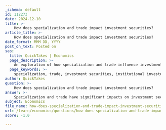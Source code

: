 ```yaml
---
_schema: default
id: 112273
date: 2024-12-10
title: >-
    How does specialization and trade impact investment securities?
article_title: >-
    How does specialization and trade impact investment securities?
date_format: MMM DD, YYYY
post_on_text: Posted on
seo:
  title: QuickTakes | Economics
  page_description: >-
    An exploration of how specialization and trade influence investment securities, focusing on performance, institutional investment strategies, and economic implications.
  page_keywords: >-
    specialization, trade, investment securities, institutional investors, performance, information advantage, mutual funds, economic growth, international trade, debt securities
author: QuickTakes
question: >-
    How does specialization and trade impact investment securities?
answer: >-
    Specialization and trade have significant impacts on investment securities, particularly in the context of institutional investors and their performance. Here are some key points that illustrate this relationship:\n\n1. **Information Advantage**: Specialization allows institutional investors to develop a deeper understanding of specific sectors, such as publicly traded real estate securities. Research indicates that this specialization is positively correlated with investment performance. Investors who focus on a narrower range of securities can leverage their expertise to make more informed decisions, leading to better returns. This aligns with the information advantage theory, which suggests that specialized knowledge can enhance investment outcomes (Merton, 1987; Van Nieuwerburgh and Veldkamp, 2009).\n\n2. **Trade Openness and Specialization**: The structure of trade and the degree of trade openness in a country can influence its industrial specialization. Countries that are more open to trade tend to specialize in certain industries, which can affect the types of investment securities that are available and their performance. For instance, a country that specializes in technology may see a rise in tech-related investment securities, which could attract institutional investors looking for growth opportunities.\n\n3. **Performance of Mutual Funds**: Studies have shown that fund families that specialize in active management tend to perform better. This suggests that specialization within investment strategies can lead to superior performance and greater capital allocation from investors. The concentration of assets in specific sectors allows fund managers to capitalize on their expertise, thereby enhancing returns.\n\n4. **Impact on Economic Growth**: Specialization can lead to increased productivity and efficiency, which in turn can affect the overall economic environment in which investment securities operate. However, it is important to note that specialization also exposes economies to sector-specific shocks, which can impact the stability and performance of investment securities.\n\n5. **Correlation with International Trade**: There is a documented positive correlation between the volume of international trade and the volume of international debt securities. This relationship suggests that as countries engage more in trade, they also create opportunities for investment in securities, which can be influenced by the specialization of their industries.\n\nIn summary, specialization and trade significantly influence the landscape of investment securities by enhancing performance through informed decision-making, shaping the types of securities available based on economic specialization, and creating a dynamic environment that affects investor behavior and capital allocation.
subject: Economics
file_name: how-does-specialization-and-trade-impact-investment-securities.md
url: /learn/economics/questions/how-does-specialization-and-trade-impact-investment-securities
score: -1.0

---
```


&nbsp;